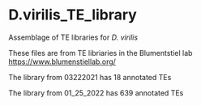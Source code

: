 # D.virilis_TE_library
Assemblage of TE libraries for _D. virilis_

These files are from TE libriaries in the Blumentstiel lab
https://www.blumenstiellab.org/

The library from 03222021 has 18 annotated TEs 

The library from 01_25_2022 has 639 annotated TEs
